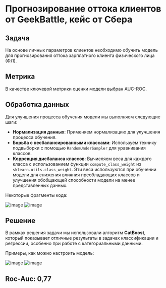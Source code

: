 # Прогнозирование оттока клиентов от GeekBattle, кейс от Сбера

## Задача

На основе личных параметров клиентов необходимо обучить модель для прогнозирования оттока зарплатного клиента физического лица (ФЛ).

## Метрика

В качестве ключевой метрики оценки модели выбран AUC-ROC.

## Обработка данных

Для улучшения процесса обучения модели мы выполняем следующие шаги:

- **Нормализация данных**: Применяем нормализацию для улучшения процесса обучения.
- **Борьба с несбалансированными классами**: Используем технику подвыборки с помощью `RandomUnderSampler` для уравнивания классов.
- **Коррекция дисбаланса классов**: Вычисляем веса для каждого класса с использованием функции `compute_class_weight` из `sklearn.utils.class_weight`. Эти веса используются при обучении модели для снижения влияния преобладающих классов и улучшения обобщающей способности модели на менее представленных данных.

Некоторые фрагменты кода:

![image](https://github.com/monster2882/customer-outflow/assets/109021389/ea12e2c5-e793-4fbd-a2df-c9ecc5261d3a)
![image](https://github.com/monster2882/customer-outflow/assets/109021389/4e27cfce-74bb-42dc-9987-d3c65939777f)

## Решение

В рамках решения задачи мы использовали алгоритм **CatBoost**, который показывает отличные результаты в задачах классификации и регрессии, особенно при работе с категориальными данными.

Примеры, как можно настроить модель:

![image](https://github.com/monster2882/customer-outflow/assets/109021389/7e4e6b1c-9228-4bcd-ab19-d252029c8884)
![image](https://github.com/monster2882/customer-outflow/assets/109021389/fb038b09-1818-475a-9fbc-c9ab2ed3a08f)

## Roc-Auc: 0,77


